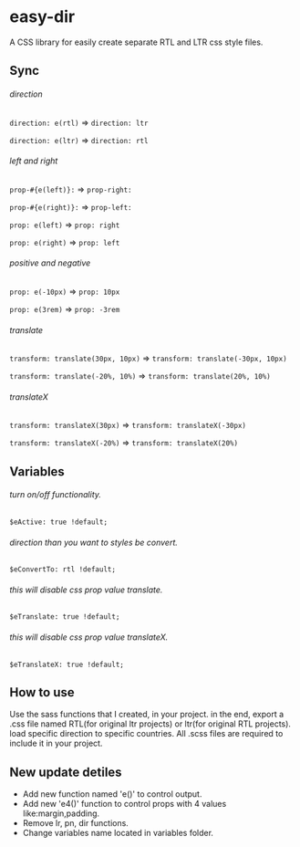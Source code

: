 # easy-dir
A CSS library for easily create separate RTL and LTR css style files.


## Sync

###### direction

``` direction: e(rtl) ``` => ``` direction: ltr ```

``` direction: e(ltr) ``` => ``` direction: rtl ```


###### left and right
``` prop-#{e(left)}: ```    => ``` prop-right: ```

``` prop-#{e(right)}: ```   => ``` prop-left: ```

``` prop: e(left) ```       => ``` prop: right ```

``` prop: e(right) ```      => ``` prop: left ```


###### positive and negative

``` prop: e(-10px) ``` => ``` prop: 10px  ```

``` prop: e(3rem) ```  => ``` prop: -3rem ```


###### translate

``` transform: translate(30px, 10px) ``` => ``` transform: translate(-30px, 10px) ```

``` transform: translate(-20%, 10%) ```  => ``` transform: translate(20%, 10%) ```


###### translateX

``` transform: translateX(30px) ``` =>  ``` transform: translateX(-30px) ```

``` transform: translateX(-20%) ``` => ``` transform: translateX(20%) ```



## Variables


###### turn on/off functionality.

``` $eActive: true !default; ```


###### direction than you want to styles be convert.

``` $eConvertTo: rtl !default; ```


###### this will disable css prop value translate.

``` $eTranslate: true !default; ```


###### this will disable css prop value translateX.

``` $eTranslateX: true !default; ```



## How to use
Use the sass functions that I created, in your project. in the end, export a .css file named RTL(for original ltr projects) or ltr(for original RTL projects). load specific direction to specific countries.
All .scss files are required to include it in your project.



## New update detiles
- Add new function named 'e()' to control output.
- Add new 'e4()' function to control props with 4 values like:margin,padding.
- Remove lr, pn, dir functions.
- Change variables name located in variables folder.
